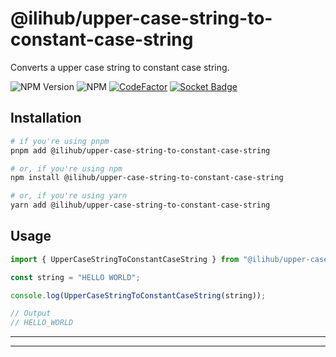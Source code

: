 # @ilihub/upper-case-string-to-constant-case-string

Converts a upper case string to constant case string.

![NPM Version](https://img.shields.io/npm/v/%40ilihub%2Fupper-case-string-to-constant-case-string?color=33cd56&logo=npm)
![NPM](https://img.shields.io/npm/l/%40ilihub%2Fupper-case-string-to-constant-case-string)
[![CodeFactor](https://www.codefactor.io/repository/github/ilihub/npm/badge)](https://www.codefactor.io/repository/github/ilihub/npm)
[![Socket Badge](https://socket.dev/api/badge/npm/package/@ilihub/upper-case-string-to-constant-case-string)](https://socket.dev/npm/package/@ilihub/upper-case-string-to-constant-case-string)

## Installation

```bash
# if you're using pnpm
pnpm add @ilihub/upper-case-string-to-constant-case-string

# or, if you're using npm
npm install @ilihub/upper-case-string-to-constant-case-string

# or, if you're using yarn
yarn add @ilihub/upper-case-string-to-constant-case-string
```

## Usage

```javascript
import { UpperCaseStringToConstantCaseString } from "@ilihub/upper-case-string-to-constant-case-string";

const string = "HELLO WORLD";

console.log(UpperCaseStringToConstantCaseString(string));

// Output
// HELLO_WORLD
```

---

<!-- sponsors_and_backers_section_start -->

<!-- sponsors_and_backers_section_end -->

---
